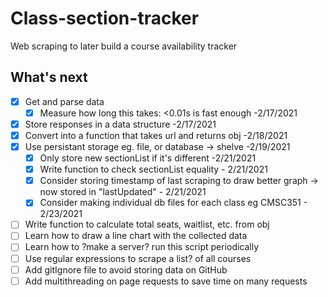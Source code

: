 # Class-section-tracker
Web scraping to later build a course availability tracker

## What's next


- [X] Get and parse data
  - [X] Measure how long this takes: <0.01s is fast enough -2/17/2021
- [X] Store responses in a data structure -2/17/2021
- [X] Convert into a function that takes url and returns obj -2/18/2021
- [X] Use persistant storage eg. file, or database -> shelve	-2/19/2021
  - [X] Only store new sectionList if it's different -2/21/2021
  - [X] Write function to check sectionList equality - 2/21/2021
  - [X] Consider storing timestamp of last scraping to draw better graph -> now stored in "lastUpdated" - 2/21/2021
  - [X] Consider making individual db files for each class eg CMSC351 - 2/23/2021
- [ ] Write function to calculate total seats, waitlist, etc. from obj
- [ ] Learn how to draw a line chart with the collected data
- [ ] Learn how to ?make a server? run this script periodically
- [ ] Use regular expressions to scrape a list? of all courses
- [ ] Add gitIgnore file to avoid storing data on GitHub
- [ ] Add multithreading on page requests to save time on many requests